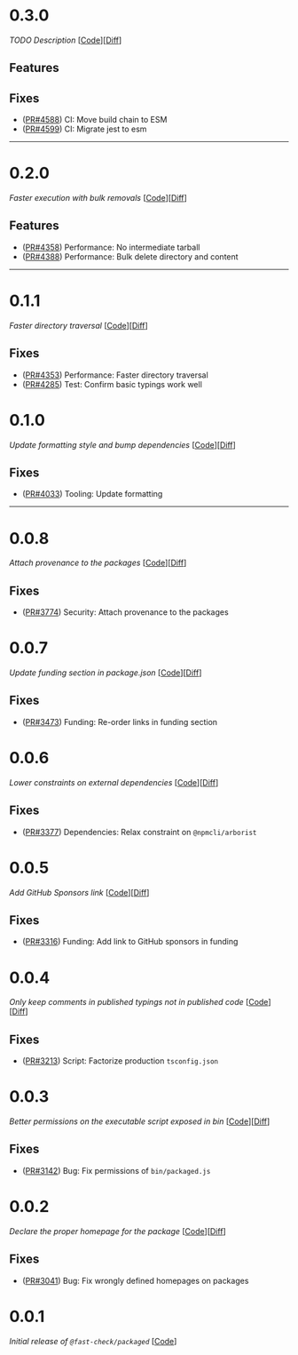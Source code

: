 # 0.3.0

_TODO Description_
[[Code](https://github.com/dubzzz/fast-check/tree/packaged%2Fv0.3.0)][[Diff](https://github.com/dubzzz/fast-check/compare/packaged%2Fv0.2.0...packaged%2Fv0.3.0)]

## Features



## Fixes

- ([PR#4588](https://github.com/dubzzz/fast-check/pull/4588)) CI: Move build chain to ESM
- ([PR#4599](https://github.com/dubzzz/fast-check/pull/4599)) CI: Migrate jest to esm

---

# 0.2.0

_Faster execution with bulk removals_
[[Code](https://github.com/dubzzz/fast-check/tree/packaged%2Fv0.2.0)][[Diff](https://github.com/dubzzz/fast-check/compare/packaged%2Fv0.1.1...packaged%2Fv0.2.0)]

## Features

- ([PR#4358](https://github.com/dubzzz/fast-check/pull/4358)) Performance: No intermediate tarball
- ([PR#4388](https://github.com/dubzzz/fast-check/pull/4388)) Performance: Bulk delete directory and content

---

# 0.1.1

_Faster directory traversal_
[[Code](https://github.com/dubzzz/fast-check/tree/packaged%2Fv0.1.1)][[Diff](https://github.com/dubzzz/fast-check/compare/packaged%2Fv0.1.0...packaged%2Fv0.1.1)]

## Fixes

- ([PR#4353](https://github.com/dubzzz/fast-check/pull/4353)) Performance: Faster directory traversal
- ([PR#4285](https://github.com/dubzzz/fast-check/pull/4285)) Test: Confirm basic typings work well

# 0.1.0

_Update formatting style and bump dependencies_
[[Code](https://github.com/dubzzz/fast-check/tree/packaged%2Fv0.1.0)][[Diff](https://github.com/dubzzz/fast-check/compare/packaged%2Fv0.0.8...packaged%2Fv0.1.0)]

## Fixes

- ([PR#4033](https://github.com/dubzzz/fast-check/pull/4033)) Tooling: Update formatting

---

# 0.0.8

_Attach provenance to the packages_
[[Code](https://github.com/dubzzz/fast-check/tree/packaged%2Fv0.0.8)][[Diff](https://github.com/dubzzz/fast-check/compare/packaged%2Fv0.0.7...packaged%2Fv0.0.8)]

## Fixes

- ([PR#3774](https://github.com/dubzzz/fast-check/pull/3774)) Security: Attach provenance to the packages

# 0.0.7

_Update funding section in package.json_
[[Code](https://github.com/dubzzz/fast-check/tree/packaged%2Fv0.0.7)][[Diff](https://github.com/dubzzz/fast-check/compare/packaged%2Fv0.0.6...packaged%2Fv0.0.7)]

## Fixes

- ([PR#3473](https://github.com/dubzzz/fast-check/pull/3473)) Funding: Re-order links in funding section

# 0.0.6

_Lower constraints on external dependencies_
[[Code](https://github.com/dubzzz/fast-check/tree/packaged%2Fv0.0.6)][[Diff](https://github.com/dubzzz/fast-check/compare/packaged%2Fv0.0.5...packaged%2Fv0.0.6)]

## Fixes

- ([PR#3377](https://github.com/dubzzz/fast-check/pull/3377)) Dependencies: Relax constraint on `@npmcli/arborist`

# 0.0.5

_Add GitHub Sponsors link_
[[Code](https://github.com/dubzzz/fast-check/tree/packaged%2Fv0.0.5)][[Diff](https://github.com/dubzzz/fast-check/compare/packaged%2Fv0.0.4...packaged%2Fv0.0.5)]

## Fixes

- ([PR#3316](https://github.com/dubzzz/fast-check/pull/3316)) Funding: Add link to GitHub sponsors in funding

# 0.0.4

_Only keep comments in published typings not in published code_
[[Code](https://github.com/dubzzz/fast-check/tree/packaged%2Fv0.0.4)][[Diff](https://github.com/dubzzz/fast-check/compare/packaged%2Fv0.0.3...packaged%2Fv0.0.4)]

## Fixes

- ([PR#3213](https://github.com/dubzzz/fast-check/pull/3213)) Script: Factorize production `tsconfig.json`

# 0.0.3

_Better permissions on the executable script exposed in bin_
[[Code](https://github.com/dubzzz/fast-check/tree/packaged%2Fv0.0.3)][[Diff](https://github.com/dubzzz/fast-check/compare/packaged%2Fv0.0.2...packaged%2Fv0.0.3)]

## Fixes

- ([PR#3142](https://github.com/dubzzz/fast-check/pull/3142)) Bug: Fix permissions of `bin/packaged.js`

# 0.0.2

_Declare the proper homepage for the package_
[[Code](https://github.com/dubzzz/fast-check/tree/packaged%2Fv0.0.2)][[Diff](https://github.com/dubzzz/fast-check/compare/packaged%2Fv0.0.1...packaged%2Fv0.0.2)]

## Fixes

- ([PR#3041](https://github.com/dubzzz/fast-check/pull/3041)) Bug: Fix wrongly defined homepages on packages

# 0.0.1

_Initial release of `@fast-check/packaged`_
[[Code](https://github.com/dubzzz/fast-check/tree/packaged%2Fv0.0.1)]
